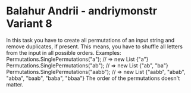 # Balahur Andrii - andriymonstr Variant 8
In this task you have to create all permutations of an input string and remove duplicates, if present. This means, you have to shuffle all letters from the input in all possible orders.
Examples:
Permutations.SinglePermutations("a"); // => new List {"a"}
Permutations.SinglePermutations("ab"); // => new List {"ab", "ba"}
Permutations.SinglePermutations("aabb"); // => new List {"aabb", "abab", "abba", "baab", "baba", "bbaa"}
The order of the permutations doesn't matter.
